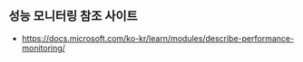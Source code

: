 ## 성능 모니터링 참조 사이트

- https://docs.microsoft.com/ko-kr/learn/modules/describe-performance-monitoring/
